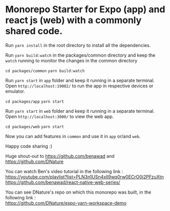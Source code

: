# Monorepo Starter for Expo (app) and react js (web) with a commonly shared code.

Run `yarn install` in the root directory to install all the dependencies.

Run `yarn build:watch` in the packages/common directory and keep the `watch` running to monitor the changes in the common directory

`cd packages/common`
`yarn build:watch`

Run `yarn start` in `app` folder and keep it running in a separate terminal.<br />
Open `http://localhost:19002/` to run the app in respective devices or emulator.

`cd packages/app`
`yarn start`

Run `yarn start` in `web` folder and keep it running in a separate terminal.<br />
Open `http://localhost:3000/` to view the web app.

`cd packages/web`
`yarn start`

Now you can add features in `common` and use it in `app` or/and `web`.

Happy code sharing :)

Huge shout-out to https://github.com/benawad and https://github.com/DNature

You can watch Ben's video tutorial in the following link :<br />
https://youtube.com/playlist?list=PLN3n1USn4xll9wq0rw0ECrO0j2PFzuXtn<br />
https://github.com/benawad/react-native-web-series/

You can see DNature's repo on which this monorepo was built, in the following link :<br />
https://github.com/DNature/expo-yarn-workspace-demo
